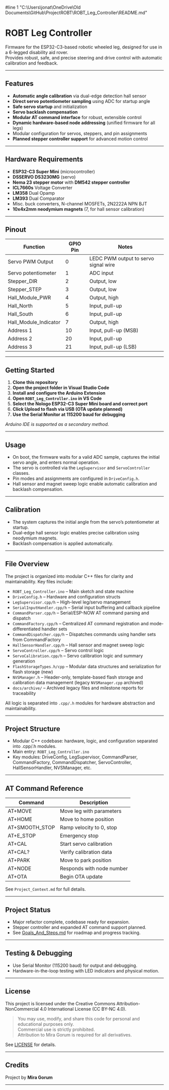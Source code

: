 #line 1 "C:\\Users\\jonat\\OneDrive\\Old Documents\\GitHub\\ProjectROBT\\ROBT_Leg_Controller\\README.md"
# ROBT Leg Controller

Firmware for the ESP32-C3-based robotic wheeled leg, designed for use in a 6-legged disability aid rover.  
Provides robust, safe, and precise steering and drive control with automatic calibration and feedback.

---

## Features

- **Automatic angle calibration** via dual-edge detection hall sensor
- **Direct servo potentiometer sampling** using ADC for startup angle
- **Safe servo startup** and initialization
- **Servo backlash compensation**
- **Modular AT command interface** for robust, extensible control
- **Dynamic hardware-based node addressing** (unified firmware for all legs)
- Modular configuration for servos, steppers, and pin assignments
- **Planned stepper controller support** for advanced motion control

---

## Hardware Requirements

- **ESP32-C3 Super Mini** (microcontroller)
- **DSSERVO DS3230MG** (servo)
- **Nema 23 stepper motor** with **DM542 stepper controller**
- **ICL7660s** Voltage Converter
- **LM358** Dual Opamp
- **LM393** Dual Comparator
- Misc. buck converters, N-channel MOSFETs, 2N2222A NPN BJT
- **10x4x2mm neodymium magnets** (7, for hall sensor calibration)

---

## Pinout

| Function                | GPIO Pin | Notes                                 |
|-------------------------|----------|---------------------------------------|
| Servo PWM Output        | 0        | LEDC PWM output to servo signal wire  |
| Servo potentiometer     | 1        | ADC input                             |
| Stepper_DIR             | 2        | Output, low                           |
| Stepper_STEP            | 3        | Output, low                           |
| Hall_Module_PWR         | 4        | Output, high                          |
| Hall_North              | 5        | Input, pull-up                        |
| Hall_South              | 6        | Input, pull-up                        |
| Hall_Module_Indicator   | 7        | Output, high                          |
| Address 1               | 10       | Input, pull-up (MSB)                  |
| Address 2               | 20       | Input, pull-up                        |
| Address 3               | 21       | Input, pull-up (LSB)                  |

---

## Getting Started

1. **Clone this repository**
2. **Open the project folder in Visual Studio Code**
3. **Install and configure the Arduino Extension**
4. **Open `ROBT_Leg_Controller.ino` in VS Code**
5. **Select the Nologo ESP32-C3 Super Mini board and correct port**
6. **Click Upload to flash via USB (OTA update planned)**
7. **Use the Serial Monitor at 115200 baud for debugging**

_Arduino IDE is supported as a secondary method._

---

## Usage

- On boot, the firmware waits for a valid ADC sample, captures the initial servo angle, and enters normal operation.
- The servo is controlled via the `LegSupervisor` and `ServoController` classes.
- Pin modes and assignments are configured in `DriveConfig.h`.
- Hall sensor and magnet sweep logic enable automatic calibration and backlash compensation.

---

## Calibration

- The system captures the initial angle from the servo’s potentiometer at startup.
- Dual-edge hall sensor logic enables precise calibration using neodymium magnets.
- Backlash compensation is applied automatically.

---

## File Overview

The project is organized into modular C++ files for clarity and maintainability. Key files include:

- `ROBT_Leg_Controller.ino` – Main sketch and state machine
- `DriveConfig.h` – Hardware and configuration structs
- `LegSupervisor.cpp/h` – High-level leg/servo management
- `SerialInputHandler.cpp/h` – Serial input buffering and callback pipeline
- `CommandParser.cpp/h` – Serial/ESP-NOW AT command parsing and dispatch
- `CommandFactory.cpp/h` – Centralized AT command registration and mode-differentiated handler sets
- `CommandDispatcher.cpp/h` – Dispatches commands using handler sets from CommandFactory
- `HallSensorHandler.cpp/h` – Hall sensor and magnet sweep logic
- `ServoController.cpp/h` – Servo control logic
- `ServoCalibration.cpp/h` – Servo calibration logic and summary generation
- `FlashStorageTypes.h/cpp` – Modular data structures and serialization for flash storage (new)
- `NVSManager.h` – Header-only, template-based flash storage and calibration data management (legacy `NVSManager.cpp` archived)
- `docs/archive/` – Archived legacy files and milestone reports for traceability

All logic is separated into `.cpp/.h` modules for hardware abstraction and maintainability.

---

## Project Structure

- Modular C++ codebase: hardware, logic, and configuration separated into .cpp/.h modules.
- Main entry: `ROBT_Leg_Controller.ino`
- Key modules: DriveConfig, LegSupervisor, CommandParser, CommandFactory, CommandDispatcher, ServoController, HallSensorHandler, NVSManager, etc.

---

## AT Command Reference

| Command         | Description               |
|-----------------|---------------------------|
| AT+MOVE         | Move leg with parameters  |
| AT+HOME         | Move to home position     |
| AT+SMOOTH_STOP  | Ramp velocity to 0, stop  |
| AT+E_STOP       | Emergency stop            |
| AT+CAL          | Start servo calibration   |
| AT+CAL?         | Verify calibration data   |
| AT+PARK         | Move to park position     |
| AT+NODE         | Responds with node number |
| AT+OTA          | Begin OTA update          |

See `Project_Context.md` for full details.

---

## Project Status

- Major refactor complete, codebase ready for expansion.
- Stepper controller and expanded AT command support planned.
- See [Goals_And_Steps.md](ROBT_Leg_Controller/docs/Goals_And_Steps.md) for roadmap and progress tracking.

---

## Testing & Debugging

- Use Serial Monitor (115200 baud) for output and debugging.
- Hardware-in-the-loop testing with LED indicators and physical motion.

---

## License

This project is licensed under the Creative Commons Attribution-NonCommercial 4.0 International License (CC BY-NC 4.0).

> You may use, modify, and share this code for personal and educational purposes only.  
> Commercial use is strictly prohibited.  
> Attribution to Mira Gorum is required for all derivatives.

See [LICENSE](LICENSE) for details.

---

## Credits

Project by **Mira Gorum**

---
